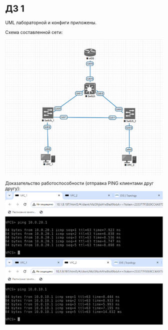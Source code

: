 # ДЗ 1

UML лабораторной и конфиги приложены.

Схема составленной сети:

![](img/scheme.PNG)

Доказательство работоспособности (отправка PING клиентами друг другу):
![](img/ping1.PNG)
![](img/ping2.PNG)
